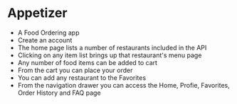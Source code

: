 # Appetizer
  - A Food Ordering app
  - Create an account
  - The home page lists a number of restaurants included in the API
  - Clicking on any item list brings up that restaurant's menu page
  - Any number of food items can be added to cart
  - From the cart you can place your order
  - You can add any restaurant to the Favorites
  - From the navigation drawer you can access the Home, Profie, Favorites, Order History and FAQ page
